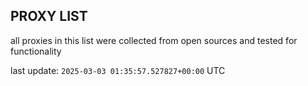 ## PROXY LIST

all proxies in this list were collected from open sources and tested for functionality

last update: `2025-03-03 01:35:57.527827+00:00` UTC